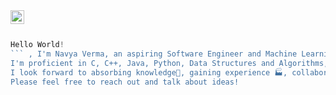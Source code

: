 

<a href="https://www.linkedin.com/in/navya-verma/">
  <img align="left" alt="Navya's LinkdeIn" width="22px" src="https://cdn.jsdelivr.net/npm/simple-icons@v3/icons/linkedin.svg" />
</a>

<br />
<br />

```javascript
Hello World!
``` , I'm Navya Verma, an aspiring Software Engineer and Machine Learning / Deep Learning aficionado 🚀.
I'm proficient in C, C++, Java, Python, Data Structures and Algorithms, Problem-Solving, SQL, Machine Learning, Deep Learning, HTML, CSS. I've worked extensively on projects using TensorFlow, Keras and PyTorch deep-learning libraries and am familiar with Flask and Streamlit. Besides, I'm also an ardent technical writer and would love to collaborate on ML/DL research papers/projects.
I look forward to absorbing knowledge🧠, gaining experience 🏭, collaborating🤝, growing 🌱, upskilling and building impactful software through my work!
Please feel free to reach out and talk about ideas!
